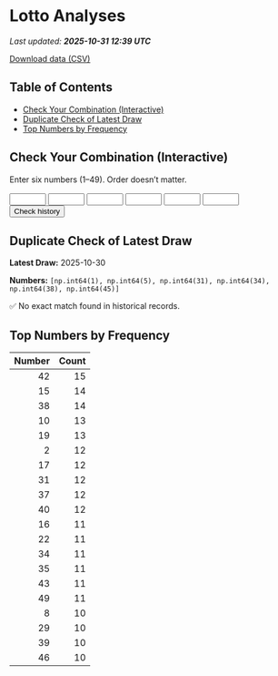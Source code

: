 # Lotto Analyses

_Last updated: **2025-10-31 12:39 UTC**_

[Download data (CSV)](./assets/sgtoto.csv)

## Table of Contents
- [Check Your Combination (Interactive)](#check-your-combination-(interactive))
- [Duplicate Check of Latest Draw](#duplicate-check-of-latest-draw)
- [Top Numbers by Frequency](#top-numbers-by-frequency)


## Check Your Combination (Interactive)

Enter six numbers (1–49). Order doesn’t matter.

<div id="combo-lookup" style="margin: 1rem 0;">
  <input id="n1" type="number" min="1" max="49" style="width:4rem;"> 
  <input id="n2" type="number" min="1" max="49" style="width:4rem;">
  <input id="n3" type="number" min="1" max="49" style="width:4rem;">
  <input id="n4" type="number" min="1" max="49" style="width:4rem;">
  <input id="n5" type="number" min="1" max="49" style="width:4rem;">
  <input id="n6" type="number" min="1" max="49" style="width:4rem;">
  <button id="lookup-btn">Check history</button>
  <div id="lookup-result" style="margin-top:0.5rem;font-weight:600;"></div>
</div>

<script src="./assets/lookup.js"></script>

## Duplicate Check of Latest Draw

**Latest Draw:** 2025-10-30

**Numbers:** `[np.int64(1), np.int64(5), np.int64(31), np.int64(34), np.int64(38), np.int64(45)]`

✅ No exact match found in historical records.

## Top Numbers by Frequency

| Number | Count |
|---:|---:|
| 42 | 15 |
| 15 | 14 |
| 38 | 14 |
| 10 | 13 |
| 19 | 13 |
| 2 | 12 |
| 17 | 12 |
| 31 | 12 |
| 37 | 12 |
| 40 | 12 |
| 16 | 11 |
| 22 | 11 |
| 34 | 11 |
| 35 | 11 |
| 43 | 11 |
| 49 | 11 |
| 8 | 10 |
| 29 | 10 |
| 39 | 10 |
| 46 | 10 |
